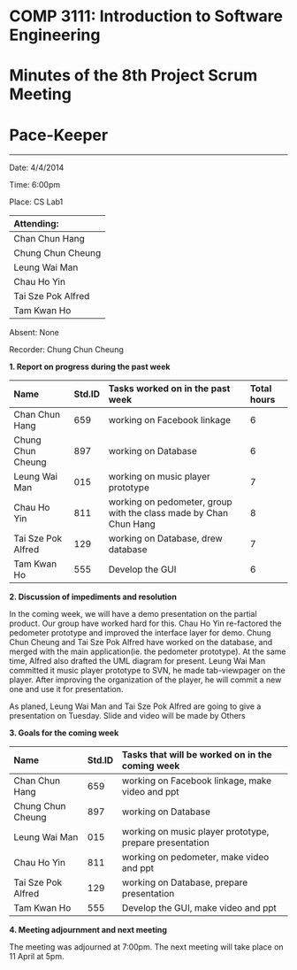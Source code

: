 # COMP 3111: Introduction to Software Engineering #
# Minutes of the 8th Project Scrum Meeting #

# Pace-Keeper #

---


Date: 4/4/2014

Time: 6:00pm

Place: CS Lab1

| **Attending:** |
|:---------------|
|Chan Chun Hang  |
|Chung Chun Cheung|
|Leung Wai Man   |
|Chau Ho Yin     |
|Tai Sze Pok Alfred|
|Tam Kwan Ho     |

Absent: None


Recorder: Chung Chun Cheung


**1. Report on progress during the past week**


| **Name** | **Std.ID** | **Tasks worked on in the past week**| **Total hours** |
|:---------|:-----------|:------------------------------------|:----------------|
|Chan Chun Hang|659         |working on Facebook linkage          |6                |
|Chung Chun Cheung|897         |working on Database                  |6                |
|Leung Wai Man|015         |working on music player prototype    |7                |
|Chau Ho Yin|811         |working on pedometer, group with the class made by Chan Chun Hang|8                |
|Tai Sze Pok Alfred|129         |working on Database, drew database   |7                |
|Tam Kwan Ho|555         |Develop the GUI                      |6                |


**2. Discussion of impediments and resolution**

In the coming week, we will have a demo presentation on the partial product. Our group have worked hard for this.
Chau Ho Yin re-factored the pedometer prototype and improved the interface layer for demo.
Chung Chun Cheung and Tai Sze Pok Alfred have worked on the database, and merged with the main application(ie. the pedometer prototype).
At the same time, Alfred also drafted the UML diagram for present.
Leung Wai Man committed it music player prototype to SVN, he made tab-viewpager on the player. After improving the organization of the player, he will commit a new one and use it for presentation.

As planed, Leung Wai Man and Tai Sze Pok Alfred are going to give a presentation on Tuesday. Slide and video will be made by Others

**3. Goals for the coming week**

| **Name** | **Std.ID** | **Tasks that will be worked on in the coming week** |
|:---------|:-----------|:----------------------------------------------------|
|Chan Chun Hang|659         |working on Facebook linkage, make video and ppt      |
|Chung Chun Cheung|897         |working on Database                                  |
|Leung Wai Man|015         |working on music player prototype, prepare presentation|
|Chau Ho Yin|811         |working on pedometer, make video and ppt             |
|Tai Sze Pok Alfred|129         |working on Database, prepare presentation            |
|Tam Kwan Ho|555         |Develop the GUI, make video and ppt                  |

**4. Meeting adjournment and next meeting**

The meeting was adjourned at 7:00pm. The next meeting will take place on 11 April at 5pm.